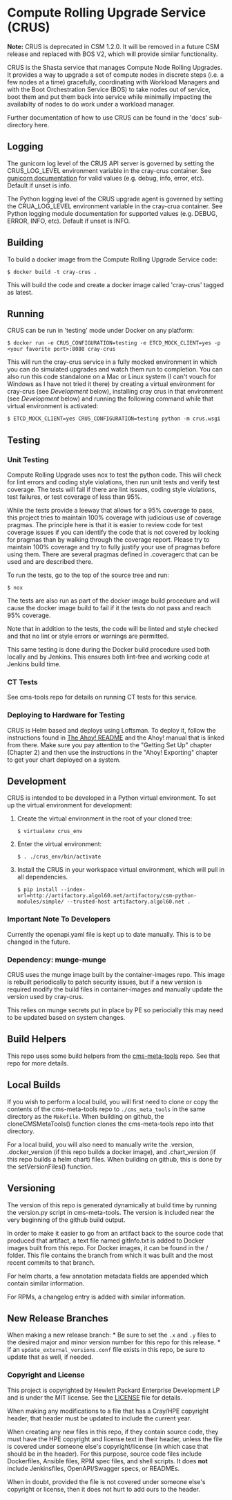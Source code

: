 # Compute Rolling Upgrade Service (CRUS)

**Note:** CRUS is deprecated in CSM 1.2.0. It will be removed in a future CSM release
and replaced with BOS V2, which will provide similar functionality.

CRUS is the Shasta service that manages Compute Node Rolling Upgrades.
It provides a way to upgrade a set of compute nodes in discrete steps
(i.e. a few nodes at a time) gracefully, coordinating with Workload
Managers and with the Boot Orchestration Service (BOS) to take nodes
out of service, boot them and put them back into service while
minimally impacting the availabilty of nodes to do work under a
workload manager.

Further documentation of how to use CRUS can be found in the 'docs'
sub-directory here.

## Logging

The gunicorn log level of the CRUS API server is governed by setting the
CRUS_LOG_LEVEL environment variable in the cray-crus container.
See [gunicorn documentation](https://docs.gunicorn.org/) for valid values
(e.g. debug, info, error, etc). Default if unset is info.

The Python logging level of the CRUS upgrade agent is governed by setting the
CRUA_LOG_LEVEL environment variable in the cray-crua container.
See Python logging module documentation for supported values (e.g. DEBUG, ERROR,
INFO, etc). Default if unset is INFO.

## Building

To build a docker image from the Compute Rolling Upgrade Service code:

```
$ docker build -t cray-crus .
```

This will build the code and create a docker image called
'cray-crus' tagged as latest.

## Running

CRUS can be run in 'testing' mode under Docker on any platform:

```
$ docker run -e CRUS_CONFIGURATION=testing -e ETCD_MOCK_CLIENT=yes -p <your favorite port>:8080 cray-crus
```

This will run the cray-crus service in a fully mocked environment in
which you can do simulated upgrades and watch them run to completion.
You can also run this code standalone on a Mac or Linux system (I
can't vouch for Windows as I have not tried it there) by creating a
virtual environment for cray-crus (see *Development* below),
installing cray crus in that environment (see *Development* below) and
running the following command while that virtual environment is
activated:

```
$ ETCD_MOCK_CLIENT=yes CRUS_CONFIGURATION=testing python -m crus.wsgi
```

## Testing

### Unit Testing

Compute Rolling Upgrade uses nox to test the python code.  This will
check for lint errors and coding style violations, then run unit tests
and verify test coverage.  The tests will fail if there are lint issues,
coding style violations, test failures, or test coverage of less than
95%.

While the tests provide a leeway that allows for a 95% coverage to
pass, this project tries to maintain 100% coverage with judicious use
of coverage pragmas.  The principle here is that it is easier to
review code for test coverage issues if you can identify the code that
is not covered by looking for pragmas than by walking through the
coverage report.  Please try to maintain 100% coverage and try to
fully justify your use of pragmas before using them.  There are
several pragmas defined in .coveragerc that can be used and are
described there.

To run the tests, go to the top of the source tree and run:

```
$ nox
```

The tests are also run as part of the docker image build procedure and
will cause the docker image build to fail if it the tests do not pass
and reach 95% coverage.

Note that in addition to the tests, the code will be linted and style
checked and that no lint or style errors or warnings are permitted.

This same testing is done during the Docker build procedure used both
locally and by Jenkins.  This ensures both lint-free and working code
at Jenkins build time.

### CT Tests

See cms-tools repo for details on running CT tests for this service.

### Deploying to Hardware for Testing

CRUS is Helm based and deploys using Loftsman.  To deploy it, follow
the instructions found in
[The Ahoy! README](https://github.com/Cray-HPE/ahoy/blob/master/README.md)
and the Ahoy! manual that is linked from there. Make sure you pay
attention to the "Getting Set Up" chapter (Chapter 2) and then use the
instructions in the "Ahoy! Exporting" chapter to get your chart
deployed on a system.

## Development

CRUS is intended to be developed in a Python virtual environment.  To
set up the virtual environment for development:

1. Create the virtual environment in the root of your cloned tree:
   ```
   $ virtualenv crus_env
   ```
2. Enter the virtual environment:
   ```
   $ . ./crus_env/bin/activate
   ```
3. Install the CRUS in your workspace virtual
   environment, which will pull in all dependencies.
   ```
   $ pip install --index-url=http://artifactory.algol60.net/artifactory/csm-python-modules/simple/ --trusted-host artifactory.algol60.net .
   ```

### Important Note To Developers

Currently the openapi.yaml file is kept up to date manually. This is to be
changed in the future.

### Dependency: munge-munge
CRUS uses the munge image built by the container-images repo.
This image is rebuilt periodically to patch security issues, but if
a new version is required modify the build files in container-images
and manually update the version used by cray-crus.

This relies on munge secrets put in place by PE so periocially this may need
to be updated based on system changes.

## Build Helpers
This repo uses some build helpers from the 
[cms-meta-tools](https://github.com/Cray-HPE/cms-meta-tools) repo. See that repo for more details.

## Local Builds
If you wish to perform a local build, you will first need to clone or copy the contents of the
cms-meta-tools repo to `./cms_meta_tools` in the same directory as the `Makefile`. When building
on github, the cloneCMSMetaTools() function clones the cms-meta-tools repo into that directory.

For a local build, you will also need to manually write the .version, .docker_version (if this repo
builds a docker image), and .chart_version (if this repo builds a helm chart) files. When building
on github, this is done by the setVersionFiles() function.

## Versioning
The version of this repo is generated dynamically at build time by running the version.py script in 
cms-meta-tools. The version is included near the very beginning of the github build output. 

In order to make it easier to go from an artifact back to the source code that produced that artifact,
a text file named gitInfo.txt is added to Docker images built from this repo. For Docker images,
it can be found in the / folder. This file contains the branch from which it was built and the most
recent commits to that branch. 

For helm charts, a few annotation metadata fields are appended which contain similar information.

For RPMs, a changelog entry is added with similar information.

## New Release Branches
When making a new release branch:
    * Be sure to set the `.x` and `.y` files to the desired major and minor version number for this repo for this release. 
    * If an `update_external_versions.conf` file exists in this repo, be sure to update that as well, if needed.

### Copyright and License
This project is copyrighted by Hewlett Packard Enterprise Development LP and is under the MIT
license. See the [LICENSE](LICENSE) file for details.

When making any modifications to a file that has a Cray/HPE copyright header, that header
must be updated to include the current year.

When creating any new files in this repo, if they contain source code, they must have
the HPE copyright and license text in their header, unless the file is covered under
someone else's copyright/license (in which case that should be in the header). For this
purpose, source code files include Dockerfiles, Ansible files, RPM spec files, and shell
scripts. It does **not** include Jenkinsfiles, OpenAPI/Swagger specs, or READMEs.

When in doubt, provided the file is not covered under someone else's copyright or license, then
it does not hurt to add ours to the header.

